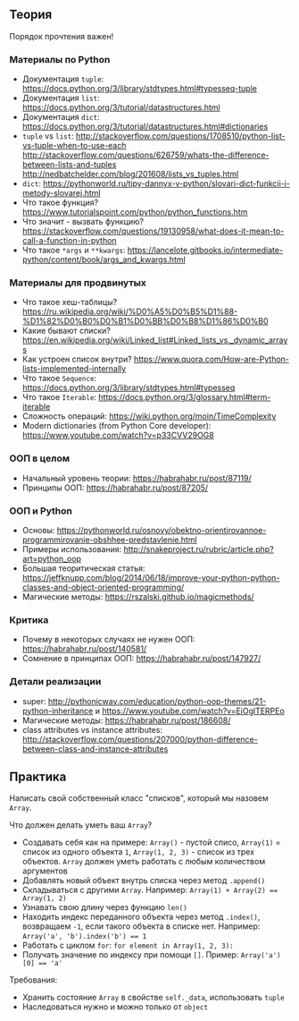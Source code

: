 ## Теория

Порядок прочтения важен!

### Материалы по Python

- Документация `tuple`: https://docs.python.org/3/library/stdtypes.html#typesseq-tuple
- Документация `list`: https://docs.python.org/3/tutorial/datastructures.html
- Документация `dict`: https://docs.python.org/3/tutorial/datastructures.html#dictionaries
- `tuple` vs `list`: http://stackoverflow.com/questions/1708510/python-list-vs-tuple-when-to-use-each http://stackoverflow.com/questions/626759/whats-the-difference-between-lists-and-tuples http://nedbatchelder.com/blog/201608/lists_vs_tuples.html
- `dict`: https://pythonworld.ru/tipy-dannyx-v-python/slovari-dict-funkcii-i-metody-slovarej.html
- Что такое функция? https://www.tutorialspoint.com/python/python_functions.htm
- Что значит - вызвать функцию? https://stackoverflow.com/questions/19130958/what-does-it-mean-to-call-a-function-in-python
- Что такое `*args` и `**kwargs`: https://lancelote.gitbooks.io/intermediate-python/content/book/args_and_kwargs.html

### Материалы для продвинутых

- Что такое хеш-таблицы? https://ru.wikipedia.org/wiki/%D0%A5%D0%B5%D1%88-%D1%82%D0%B0%D0%B1%D0%BB%D0%B8%D1%86%D0%B0
- Какие бывают списки? https://en.wikipedia.org/wiki/Linked_list#Linked_lists_vs._dynamic_arrays
- Как устроен список внутри? https://www.quora.com/How-are-Python-lists-implemented-internally
- Что такое `Sequence`: https://docs.python.org/3/library/stdtypes.html#typesseq
- Что такое `Iterable`: https://docs.python.org/3/glossary.html#term-iterable
- Сложность операций: https://wiki.python.org/moin/TimeComplexity
- Modern dictionaries (from Python Core developer): https://www.youtube.com/watch?v=p33CVV29OG8

### ООП в целом

- Начальный уровень теории: https://habrahabr.ru/post/87119/
- Принципы ООП: https://habrahabr.ru/post/87205/

### ООП и Python

- Основы: https://pythonworld.ru/osnovy/obektno-orientirovannoe-programmirovanie-obshhee-predstavlenie.html
- Примеры использования: http://snakeproject.ru/rubric/article.php?art=python_oop
- Большая теоритическая статья: https://jeffknupp.com/blog/2014/06/18/improve-your-python-python-classes-and-object-oriented-programming/
- Магические методы: https://rszalski.github.io/magicmethods/

### Критика

- Почему в некоторых случаях не нужен ООП: https://habrahabr.ru/post/140581/
- Сомнение в принципах ООП: https://habrahabr.ru/post/147927/

### Детали реализации

- super: http://pythonicway.com/education/python-oop-themes/21-python-inheritance и https://www.youtube.com/watch?v=EiOglTERPEo
- Магические методы: https://habrahabr.ru/post/186608/
- class attributes vs instance attributes: http://stackoverflow.com/questions/207000/python-difference-between-class-and-instance-attributes


## Практика

Написать свой собственный класс "списков", который мы назовем `Array`.

Что должен делать уметь ваш `Array`?

- Создавать себя как на примере: `Array()` - пустой списо, `Array(1)` = список из одного объекта `1`, `Array(1, 2, 3)` - список из трех объектов. `Array` должен уметь работать с любым количеством аргументов
- Добавлять новый объект внутрь списка через метод `.append()`
- Складываться с другими `Array`. Например: `Array(1) + Array(2) == Array(1, 2)`
- Узнавать свою длину через функцию `len()`
- Находить индекс переданного объекта через метод `.index()`, возвращаем `-1`, если такого объекта в списке нет. Например: `Array('a', 'b').index('b') == 1`
- Работать с циклом `for`: `for element in Array(1, 2, 3):`
- Получать значение по индексу при помощи `[]`. Пример: `Array('a')[0] == 'a'`

Требования:

- Хранить состояние `Array` в свойстве `self._data`, использовать `tuple`
- Наследоваться нужно и можно только от `object`
